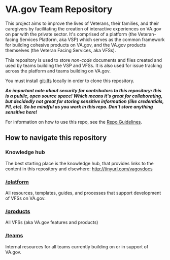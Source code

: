 # VA.gov Team Repository

This project aims to improve the lives of Veterans, their families, and their caregivers by facilitating the creation of interactive experiences on VA.gov on par with the private sector. It's comprised of a platform (the Veteran-facing Services Platform, aka VSP) which serves as the common framework for building cohesive products on VA.gov, and the VA.gov products themselves (the Veteran Facing Services, aka VFSs).

This repository is used to store *non-code* documents and files created and used by teams building the VSP and VFSs. It is also used for issue tracking across the platform and teams building on VA.gov.

You must install [git-lfs](https://git-lfs.github.com/) locally in order to clone this repository. 

***An important note about security for contributors to this repository: this is a public, open source space! Which means it's great for collaborating, but decidedly not great for storing sensitive information (like credentials, PII, etc). So be mindful as you work in this repo. Don't store anything sensitive here!***

For information on how to use this repo, see the [Repo Guidelines](https://github.com/department-of-veterans-affairs/va.gov-team/blob/master/platform/working-with-vsp/orientation/repo-guidelines.md).

## How to navigate this repository

### Knowledge hub
The best starting place is the knowledge hub, that provides links to the content in this repository and elsewhere:
http://tinyurl.com/vagovdocs

### [/platform](./platform)
All resources, templates, guides, and processes that support development of VFSs on VA.gov.

### [/products](./products)
All VFSs (aka VA.gov features and products)

### [/teams](./teams)
Internal resources for all teams currently building on or in support of VA.gov.
